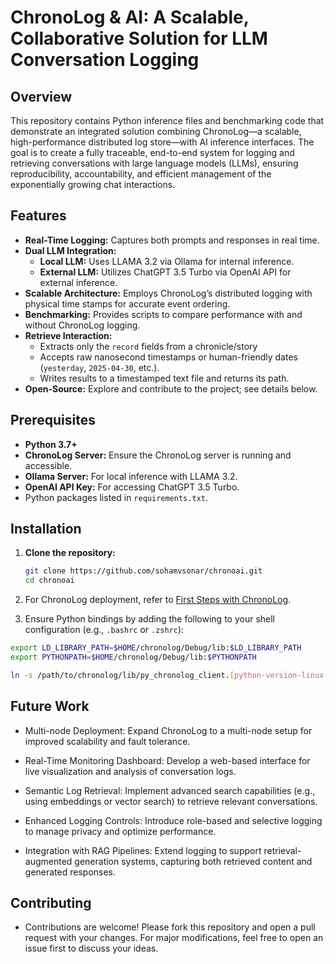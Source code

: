 # ChronoLog & AI: A Scalable, Collaborative Solution for LLM Conversation Logging

## Overview

This repository contains Python inference files and benchmarking code that demonstrate an integrated solution combining ChronoLog—a scalable, high-performance distributed log store—with AI inference interfaces. The goal is to create a fully traceable, end-to-end system for logging and retrieving conversations with large language models (LLMs), ensuring reproducibility, accountability, and efficient management of the exponentially growing chat interactions.

## Features

- **Real-Time Logging:** Captures both prompts and responses in real time.
- **Dual LLM Integration:**  
  - **Local LLM:** Uses LLAMA 3.2 via Ollama for internal inference.  
  - **External LLM:** Utilizes ChatGPT 3.5 Turbo via OpenAI API for external inference.
- **Scalable Architecture:** Employs ChronoLog’s distributed logging with physical time stamps for accurate event ordering.
- **Benchmarking:** Provides scripts to compare performance with and without ChronoLog logging.
- **Retrieve Interaction:**  
  - Extracts only the `record` fields from a chronicle/story   
  - Accepts raw nanosecond timestamps or human-friendly dates (`yesterday`, `2025-04-30`, etc.).  
  - Writes results to a timestamped text file and returns its path.
- **Open-Source:** Explore and contribute to the project; see details below.

## Prerequisites

- **Python 3.7+**
- **ChronoLog Server:** Ensure the ChronoLog server is running and accessible.
- **Ollama Server:** For local inference with LLAMA 3.2.
- **OpenAI API Key:** For accessing ChatGPT 3.5 Turbo.
- Python packages listed in `requirements.txt`.

## Installation

1. **Clone the repository:**

   ```bash
   git clone https://github.com/sohamvsonar/chronoai.git
   cd chronoai

2. For ChronoLog deployment, refer to [First Steps with ChronoLog](https://github.com/grc-iit/ChronoLog/wiki/Tutorial-1:-First-Steps-with-ChronoLog).

3. Ensure Python bindings by adding the following to your shell configuration (e.g., `.bashrc` or `.zshrc`):

```bash
export LD_LIBRARY_PATH=$HOME/chronolog/Debug/lib:$LD_LIBRARY_PATH
export PYTHONPATH=$HOME/chronolog/Debug/lib:$PYTHONPATH

ln -s /path/to/chronolog/lib/py_chronolog_client.[python-version-linux-version].so /path/to/chronolog/lib/py_chronolog_client.so
```

## Future Work

- Multi-node Deployment:
Expand ChronoLog to a multi-node setup for improved scalability and fault tolerance.

- Real-Time Monitoring Dashboard:
Develop a web-based interface for live visualization and analysis of conversation logs.

- Semantic Log Retrieval:
Implement advanced search capabilities (e.g., using embeddings or vector search) to retrieve relevant conversations.

- Enhanced Logging Controls:
Introduce role-based and selective logging to manage privacy and optimize performance.

- Integration with RAG Pipelines:
Extend logging to support retrieval-augmented generation systems, capturing both retrieved content and generated responses.

## Contributing

- Contributions are welcome! Please fork this repository and open a pull request with your changes. For major modifications, feel free to open an issue first to discuss your ideas.
